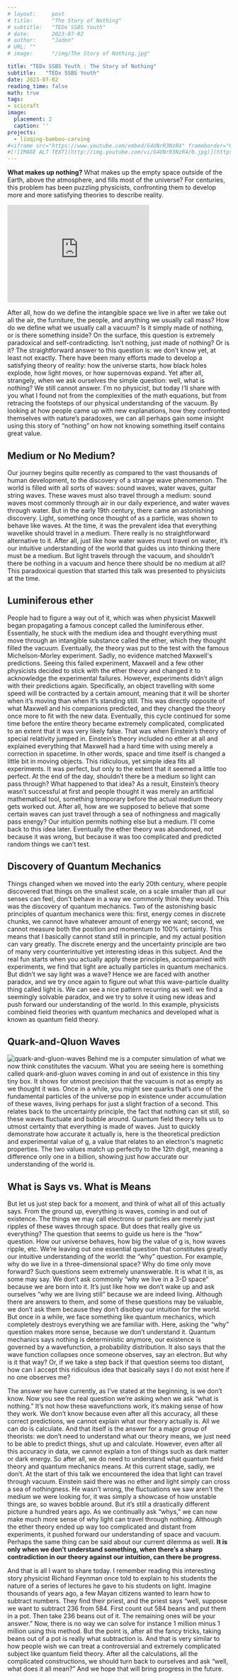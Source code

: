 ```yaml
---
# layout:     post 
# title:      "The Story of Nothing"
# subtitle:   "TEDx SSBS Youth"
# date:       2023-07-02
# author:     "Jadon"
# URL: ""
# image:      "/img/The Story of Nothing.jpg"

title: "TEDx SSBS Youth : The Story of Nothing"
subtitle:   "TEDx SSBS Youth"
date: 2023-07-02
reading_time: false
math: true
tags:
- scicraft
image:
  placement: 2
  caption: ''
projects:
  - liuqing-bamboo-carving
#<iframe src="https://www.youtube.com/embed/G4UNrR3NzR4" frameborder="0" allowfullscreen></iframe>
#[![IMAGE ALT TEXT](http://img.youtube.com/vi/G4UNrR3NzR4/0.jpg)](https://www.youtube.com/embed/G4UNrR3NzR4 "CameraMaster")
---
```

**What makes up nothing?**
What makes up the empty space outside of the Earth, above the atmosphere, and fills most of the universe? For centuries, this problem has been puzzling physicists, confronting them to develop more and more satisfying theories to describe reality.  <!--more-->
<iframe width=320 height=220 src="https://www.youtube.com/embed/G4UNrR3NzR4" frameborder="0" allowfullscreen></iframe>

After all, how do we define the intangible space we live in after we take out all the air, the furniture, the people, and anything we usually call mass? How do we define what we usually call a vacuum? Is it simply made of nothing, or is there something inside? On the surface, this question is extremely paradoxical and self-contradicting. Isn’t nothing, just made of nothing? 
Or is it? The straightforward answer to this question is: we don’t know yet, at least not exactly. There have been many efforts made to develop a satisfying theory of reality: how the universe starts, how black holes explode, how light moves, or how supernovas expand. Yet after all, strangely, when we ask ourselves the simple question: well, what is nothing? We still cannot answer. I’m no physicist, but today I’ll share with you what I found not from the complexities of the math equations, but from retracing the footsteps of our physical understanding of the vacuum. By looking at how people came up with new explanations, how they confronted themselves with nature’s paradoxes, we can all perhaps gain some insight using this story of “nothing” on how not knowing something itself contains great value. 

## Medium or No Medium?
Our journey begins quite recently as compared to the vast thousands of human development, to the discovery of a strange wave phenomenon. 
The world is filled with all sorts of waves: sound waves, water waves, guitar string waves. These waves must also travel through a medium: sound waves most commonly through air in our daily experience, and water waves through water. But in the early 19th century, there came an astonishing discovery. Light, something once thought of as a particle, was shown to behave like waves. At the time, it was the prevalent idea that everything wavelike should travel in a medium. There really is no straightforward alternative to it. After all, just like how water waves must travel on water, it’s our intuitive understanding of the world that guides us into thinking there must be a medium. But light travels through the vacuum, and shouldn’t there be nothing in a vacuum and hence there should be no medium at all? This paradoxical question that started this talk was presented to physicists at the time. 
## Luminiferous ether
People had to figure a way out of it, which was when physicist Maxwell began propagating a famous concept called the luminiferous ether. Essentially, he stuck with the medium idea and thought everything must move through an intangible substance called the ether, which they thought filled the vacuum. Eventually, the theory was put to the test with the famous Michelson-Morley experiment. Sadly, no evidence matched Maxwell's predictions. Seeing this failed experiment, Maxwell and a few other physicists decided to stick with the ether theory and changed it to acknowledge the experimental failures. However, experiments didn’t align with their predictions again. Specifically, an object travelling with some speed will be contracted by a certain amount, meaning that it will be shorter when it’s moving than when it’s standing still. This was directly opposite of what Maxwell and his companions predicted, and they changed the theory once more to fit with the new data. Eventually, this cycle continued for some time before the entire theory became extremely complicated, complicated to an extent that it was very likely false. 
That was when Einstein’s theory of special relativity jumped in. Einstein’s theory included no ether at all and explained everything that Maxwell had a hard time with using merely a correction in spacetime. In other words, space and time itself is changed a little bit in moving objects. This ridiculous, yet simple idea fits all experiments. It was perfect, but only to the extent that it seemed a little too perfect. At the end of the day, shouldn’t there be a medium so light can pass through? What happened to that idea? As a result, Einstein’s theory wasn’t successful at first and people thought it was merely an artificial mathematical tool, something temporary before the actual medium theory gets worked out. After all, how are we supposed to believe that some certain waves can just travel through a sea of nothingness and magically pass energy? Our intuition permits nothing else but a medium. 
I’ll come back to this idea later.
Eventually the ether theory was abandoned, not because it was wrong, but because it was too complicated and predicted random things we can’t test.
## Discovery of Quantum Mechanics
Things changed when we moved into the early 20th century, where people discovered that things on the smallest scale, on a scale smaller than all our senses can feel, don't behave in a way we commonly think they would. This was the discovery of quantum mechanics. Two of the astonishing basic principles of quantum mechanics were this: first, energy comes in discrete chunks, we cannot have whatever amount of energy we want; second, we cannot measure both the position and momentum to 100% certainty. This means that I basically cannot stand still in principle, and my actual position can vary greatly. 
The discrete energy and the uncertainty principle are two of many very counterintuitive yet interesting ideas in this subject. And the real fun starts when you actually apply these principles, accompanied with experiments, we find that light are actually particles in quantum mechanics. But didn’t we say light was a wave? Hence we are faced with another paradox, and we try once again to figure out what this wave-particle duality thing called light is. We can see a nice pattern recurring as well: we find a seemingly solvable paradox, and we try to solve it using new ideas and push forward our understanding of the world. In this example, physicists combined field theories with quantum mechanics and developed what is known as quantum field theory. 
## Quark-and-Qluon Waves
![quark-and-gluon-waves](quark-and-gluon-waves.jpg)
Behind me is a computer simulation of what we now think constitutes the vacuum. What you are seeing here is something called quark-and-gluon waves coming in and out of existence in this tiny tiny box. It shows for utmost precision that the vacuum is not as empty as we thought it was. Once in a while, you might see quarks that’s one of the fundamental particles of the universe pop in existence under accumulation of these waves, living perhaps for just a slight fraction of a second. This relates back to the uncertainty principle, the fact that nothing can sit still, so these waves fluctuate and bubble around. 
Quantum field theory tells us to utmost certainty that everything is made of waves. Just to quickly demonstrate how accurate it actually is, here is the theoretical prediction and experimental value of g, a value that relates to an electron's magnetic properties. The two values match up perfectly to the 12th digit, meaning a difference only one in a billion, showing just how accurate our understanding of the world is. 
## What is Says vs. What is Means
But let us just step back for a moment, and think of what all of this actually says. From the ground up, everything is waves, coming in and out of existence. The things we may call electrons or particles are merely just ripples of these waves through space. But does that really give us everything? The question that seems to guide us here is the “how” question. How our universe behaves, how big the value of g is, how waves ripple, etc. We’re leaving out one essential question that constitutes greatly our intuitive understanding of the world: the “why” question. For example, why do we live in a three-dimensional space? Why do time only move forward? Such questions seem extremely unanswerable. It is what it is, as some may say. We don’t ask commonly “why we live in a 3-D space” because we are born into it. It’s just like how we don’t wake up and ask ourselves “why we are living still” because we are indeed living. Although there are answers to them, and some of these questions may be valuable, we don’t ask them because they don’t disobey our intuition for the world. But once in a while, we face something like quantum mechanics, which completely destroys everything we are familiar with. Here, asking the “why” question makes more sense, because we don’t understand it. Quantum mechanics says nothing is deterministic anymore, our existence is governed by a wavefunction, a probability distribution. It also says that the wave function collapses once someone observes, say an electron. But why is it that way? Or, if we take a step back if that question seems too distant, how can I accept this ridiculous idea that basically says I do not exist here if no one observes me? 

The answer we have currently, as I’ve stated at the beginning, is we don’t know. Now you see the real question we’re asking when we ask “what is nothing.” It’s not how these wavefunctions work, it’s making sense of how they work. We don’t know because even after all this accuracy, all these correct predictions, we cannot explain what our theory actually is. All we can do is calculate. And that itself is the answer for a major group of theorists: we don’t need to understand what our theory means, we just need to be able to predict things, shut up and calculate. However, even after all this accuracy in data, we cannot explain a ton of things such as dark matter or dark energy. So after all, we do need to understand what quantum field theory and quantum mechanics means. At this current stage, sadly, we don’t. 
At the start of this talk we encountered the idea that light can travel through vacuum. Einstein said there was no ether and light simply can cross a sea of nothingness. He wasn’t wrong, the fluctuations we saw aren’t the medium we were looking for, it was simply a showcase of how unstable things are, so waves bobble around. But it’s still a drastically different picture a hundred years ago. As we continually ask “whys,” we can now make much more sense of why light can travel through nothing. Although the ether theory ended up way too complicated and distant from experiments, it pushed forward our understanding of space and vacuum. Perhaps the same thing can be said about our current dilemma as well. **It is only when we don’t understand something, when there’s a sharp contradiction in our theory against our intuition, can there be progress.**

And that is all I want to share today. I remember reading this interesting story physicist Richard Feynman once told to explain to his students the nature of a series of lectures he gave to his students on light. Imagine thousands of years ago, a few Mayan citizens wanted to learn how to subtract numbers. They find their priest, and the priest says “well, suppose we want to subtract 236 from 584. First count out 584 beans and put them in a pot. Then take 236 beans out of it. The remaining ones will be your answer.” Now, there is no way we can solve for instance 1 million minus 1 million using this method. But the point is, after all the fancy tricks, taking beans out of a pot is really what subtraction is. And that is very similar to how people wish we can treat a controversial and extremely complicated subject like quantum field theory. After all the calculations, all the complicated constructions, we should turn back to ourselves and ask “well, what does it all mean?” And we hope that will bring progress in the future. 
